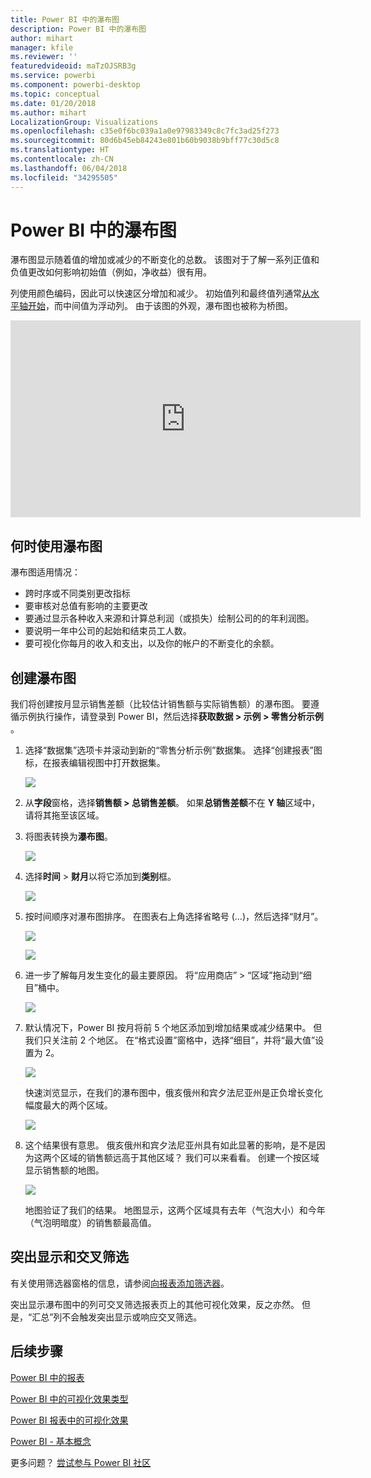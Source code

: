 ```yaml
---
title: Power BI 中的瀑布图
description: Power BI 中的瀑布图
author: mihart
manager: kfile
ms.reviewer: ''
featuredvideoid: maTzOJSRB3g
ms.service: powerbi
ms.component: powerbi-desktop
ms.topic: conceptual
ms.date: 01/20/2018
ms.author: mihart
LocalizationGroup: Visualizations
ms.openlocfilehash: c35e0f6bc039a1a0e97983349c8c7fc3ad25f273
ms.sourcegitcommit: 80d6b45eb84243e801b60b9038b9bff77c30d5c8
ms.translationtype: HT
ms.contentlocale: zh-CN
ms.lasthandoff: 06/04/2018
ms.locfileid: "34295505"
---
```

# <a name="waterfall-charts-in-power-bi"></a>Power BI 中的瀑布图
瀑布图显示随着值的增加或减少的不断变化的总数。 该图对于了解一系列正值和负值更改如何影响初始值（例如，净收益）很有用。

列使用颜色编码，因此可以快速区分增加和减少。 初始值列和最终值列通常[从水平轴开始](https://support.office.com/article/Create-a-waterfall-chart-in-Office-2016-for-Windows-8de1ece4-ff21-4d37-acd7-546f5527f185#BKMK_Float "从水平轴开始")，而中间值为浮动列。 由于该图的外观，瀑布图也被称为桥图。

<iframe width="560" height="315" src="https://www.youtube.com/embed/qKRZPBnaUXM" frameborder="0" allow="autoplay; encrypted-media" allowfullscreen></iframe>

## <a name="when-to-use-a-waterfall-chart"></a>何时使用瀑布图
瀑布图适用情况：

* 跨时序或不同类别更改指标
* 要审核对总值有影响的主要更改
* 要通过显示各种收入来源和计算总利润（或损失）绘制公司的的年利润图。
* 要说明一年中公司的起始和结束员工人数。
* 要可视化你每月的收入和支出，以及你的帐户的不断变化的余额。 

## <a name="create-a-waterfall-chart"></a>创建瀑布图
我们将创建按月显示销售差额（比较估计销售额与实际销售额）的瀑布图。 要遵循示例执行操作，请登录到 Power BI，然后选择**获取数据 \> 示例 \> 零售分析示例** 。 

1. 选择“数据集”选项卡并滚动到新的“零售分析示例”数据集。  选择“创建报表”图标，在报表编辑视图中打开数据集。 
   
    ![](media/power-bi-visualization-waterfall-charts/power-bi-waterfall-report.png)
2. 从**字段**窗格，选择**销售额 \> 总销售差额**。 如果**总销售差额**不在 **Y 轴**区域中，请将其拖至该区域。
3. 将图表转换为**瀑布图**。 
   
    ![](media/power-bi-visualization-waterfall-charts/convertwaterfall.png)
4. 选择**时间** \> **财月**以将它添加到**类别**框。 
   
    ![](media/power-bi-visualization-waterfall-charts/power-bi-waterfall.png)
5. 按时间顺序对瀑布图排序。 在图表右上角选择省略号 (...)，然后选择“财月”。
   
    ![](media/power-bi-visualization-waterfall-charts/power-bi-waterfall-sort.png)
   
    ![](media/power-bi-visualization-waterfall-charts/power-bi-waterfall-sorted.png)
6. 进一步了解每月发生变化的最主要原因。 将“应用商店” > “区域”拖动到“细目”桶中。
   
    ![](media/power-bi-visualization-waterfall-charts/power-bi-waterfall-breakdown.png)
7. 默认情况下，Power BI 按月将前 5 个地区添加到增加结果或减少结果中。 但我们只关注前 2 个地区。  在“格式设置”窗格中，选择“细目”，并将“最大值”设置为 2。
   
    ![](media/power-bi-visualization-waterfall-charts/power-bi-waterfall-breakdown-maximum.png)
   
    快速浏览显示，在我们的瀑布图中，俄亥俄州和宾夕法尼亚州是正负增长变化幅度最大的两个区域。 
   
    ![](media/power-bi-visualization-waterfall-charts/power-bi-waterfall-axis.png)
8. 这个结果很有意思。 俄亥俄州和宾夕法尼亚州具有如此显著的影响，是不是因为这两个区域的销售额远高于其他区域？  我们可以来看看。 创建一个按区域显示销售额的地图。  
   
    ![](media/power-bi-visualization-waterfall-charts/power-bi-map.png)
   
    地图验证了我们的结果。  地图显示，这两个区域具有去年（气泡大小）和今年（气泡明暗度）的销售额最高值。

## <a name="highlighting-and-cross-filtering"></a>突出显示和交叉筛选
有关使用筛选器窗格的信息，请参阅[向报表添加筛选器](power-bi-report-add-filter.md)。

突出显示瀑布图中的列可交叉筛选报表页上的其他可视化效果，反之亦然。 但是，“汇总”列不会触发突出显示或响应交叉筛选。

## <a name="next-steps"></a>后续步骤
[Power BI 中的报表](service-reports.md)

[Power BI 中的可视化效果类型](power-bi-visualization-types-for-reports-and-q-and-a.md)

[Power BI 报表中的可视化效果](power-bi-report-visualizations.md)

[Power BI - 基本概念](service-basic-concepts.md)

更多问题？ [尝试参与 Power BI 社区](http://community.powerbi.com/)

